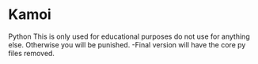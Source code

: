 # Kamoi
Python
                              This is only used for educational purposes do not use for anything else. Otherwise you will be punished.
                              -Final version will have the core py files removed.
